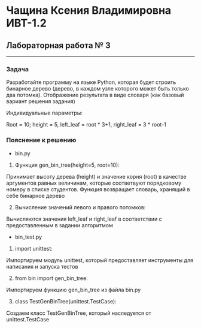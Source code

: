 # Чащина Ксения Владимировна ИВТ-1.2

## Лабораторная работа № 3

_ _ _

### Задача  
Разработайте программу на языке Python, которая будет строить бинарное дерево (дерево, в каждом узле которого может быть только два потомка). Отображение результата в виде словаря (как базовый вариант решения задания)

Индивидуальные параметры:

Root = 10; height = 5, left_leaf = root * 3+1, right_leaf = 3 * root-1
### Пояснение к решению
- bin.py
1. Функция gen_bin_tree(height=5, root=10):

Принимает высоту дерева (height) и значение корня (root) в качестве аргументов равных величинам, которые соответвуют порядковому номеру в списке студентов. Функция возвращает словарь, хранящий в себе бинарное дерево

2. Вычисление значений левого и правого потомков:

Вычисляются значения left_leaf и right_leaf в соответствии с предоставленным в задании алгоритмом

- bin_test.py
1. import unittest:

Импортируем модуль unittest, который предоставляет инструменты для написания и запуска тестов

2. from bin import gen_bin_tree:

Импортируем функцию gen_bin_tree из файла bin.py

3. class TestGenBinTree(unittest.TestCase):

Создаем класс TestGenBinTree, который наследуется от unittest.TestCase
